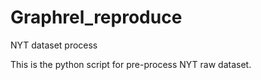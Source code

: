 # Graphrel_reproduce
NYT dataset process 

This is the python script for pre-process NYT raw dataset.

